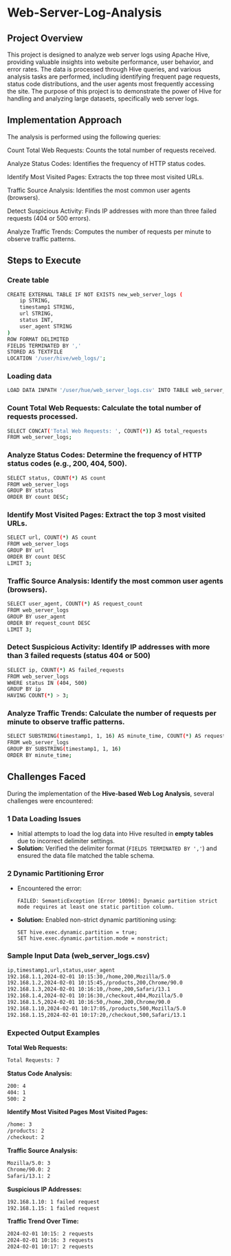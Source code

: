 # Web-Server-Log-Analysis

## Project Overview
This project is designed to analyze web server logs using Apache Hive, providing valuable insights into website performance, user behavior, and error rates. The data is processed through Hive queries, and various analysis tasks are performed, including identifying frequent page requests, status code distributions, and the user agents most frequently accessing the site. The purpose of this project is to demonstrate the power of Hive for handling and analyzing large datasets, specifically web server logs.

## Implementation Approach

The analysis is performed using the following queries:

Count Total Web Requests: Counts the total number of requests received.

Analyze Status Codes: Identifies the frequency of HTTP status codes.

Identify Most Visited Pages: Extracts the top three most visited URLs.

Traffic Source Analysis: Identifies the most common user agents (browsers).

Detect Suspicious Activity: Finds IP addresses with more than three failed requests (404 or 500 errors).

Analyze Traffic Trends: Computes the number of requests per minute to observe traffic patterns.

## Steps to Execute
### Create table
```bash
CREATE EXTERNAL TABLE IF NOT EXISTS new_web_server_logs (
    ip STRING,
    timestamp1 STRING,  
    url STRING,
    status INT,
    user_agent STRING
)
ROW FORMAT DELIMITED
FIELDS TERMINATED BY ','
STORED AS TEXTFILE
LOCATION '/user/hive/web_logs/';
```

### Loading data
```bash
LOAD DATA INPATH '/user/hue/web_server_logs.csv' INTO TABLE web_server_logs;
```

###  Count Total Web Requests: Calculate the total number of requests processed.
```bash
SELECT CONCAT('Total Web Requests: ', COUNT(*)) AS total_requests
FROM web_server_logs;
```

###  Analyze Status Codes: Determine the frequency of HTTP status codes (e.g., 200, 404, 500).
```bash
SELECT status, COUNT(*) AS count
FROM web_server_logs
GROUP BY status
ORDER BY count DESC;
```

###  Identify Most Visited Pages: Extract the top 3 most visited URLs.
```bash
SELECT url, COUNT(*) AS count
FROM web_server_logs
GROUP BY url
ORDER BY count DESC
LIMIT 3;
```

### Traffic Source Analysis: Identify the most common user agents (browsers).
```bash
SELECT user_agent, COUNT(*) AS request_count
FROM web_server_logs
GROUP BY user_agent
ORDER BY request_count DESC
LIMIT 3;
```

###  Detect Suspicious Activity: Identify IP addresses with more than 3 failed requests (status 404 or 500)
```bash
SELECT ip, COUNT(*) AS failed_requests
FROM web_server_logs
WHERE status IN (404, 500)
GROUP BY ip
HAVING COUNT(*) > 3;
```


###  Analyze Traffic Trends: Calculate the number of requests per minute to observe traffic patterns.
```bash
SELECT SUBSTRING(timestamp1, 1, 16) AS minute_time, COUNT(*) AS request_count
FROM web_server_logs
GROUP BY SUBSTRING(timestamp1, 1, 16)
ORDER BY minute_time;
```

## Challenges Faced

During the implementation of the **Hive-based Web Log Analysis**, several challenges were encountered:

### 1 **Data Loading Issues**
- Initial attempts to load the log data into Hive resulted in **empty tables** due to incorrect delimiter settings.
- **Solution:** Verified the delimiter format (`FIELDS TERMINATED BY ','`) and ensured the data file matched the table schema.

### 2 **Dynamic Partitioning Error**
- Encountered the error:  
  ```shell
  FAILED: SemanticException [Error 10096]: Dynamic partition strict mode requires at least one static partition column.
- **Solution:** Enabled non-strict dynamic partitioning using:
  ```shell
  SET hive.exec.dynamic.partition = true;
  SET hive.exec.dynamic.partition.mode = nonstrict;
  ```



### Sample Input Data (web_server_logs.csv)
```bash
ip,timestamp1,url,status,user_agent
192.168.1.1,2024-02-01 10:15:30,/home,200,Mozilla/5.0
192.168.1.2,2024-02-01 10:15:45,/products,200,Chrome/90.0
192.168.1.3,2024-02-01 10:16:10,/home,200,Safari/13.1
192.168.1.4,2024-02-01 10:16:30,/checkout,404,Mozilla/5.0
192.168.1.5,2024-02-01 10:16:50,/home,200,Chrome/90.0
192.168.1.10,2024-02-01 10:17:05,/products,500,Mozilla/5.0
192.168.1.15,2024-02-01 10:17:20,/checkout,500,Safari/13.1
```

### Expected Output Examples

**Total Web Requests:**
```bash 
Total Requests: 7  
```

**Status Code Analysis:**
```bash
200: 4  
404: 1  
500: 2  
```

**Identify Most Visited Pages**
**Most Visited Pages:**
```bash
/home: 3  
/products: 2  
/checkout: 2  
```

**Traffic Source Analysis:**
```bash
Mozilla/5.0: 3  
Chrome/90.0: 2  
Safari/13.1: 2  
```

**Suspicious IP Addresses:**
```bash
192.168.1.10: 1 failed request  
192.168.1.15: 1 failed request  
```

**Traffic Trend Over Time:**
```bash
2024-02-01 10:15: 2 requests  
2024-02-01 10:16: 3 requests  
2024-02-01 10:17: 2 requests
```
